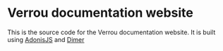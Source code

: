 # Verrou documentation website

This is the source code for the Verrou documentation website. It is built using [AdonisJS](https://adonisjs.com/) and [Dimer](https://github.com/dimerapp/docs-boilerplate)
